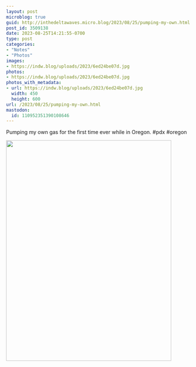 ```yaml
---
layout: post
microblog: true
guid: http://inthedeltawaves.micro.blog/2023/08/25/pumping-my-own.html
post_id: 3509138
date: 2023-08-25T14:21:55-0700
type: post
categories:
- "Notes"
- "Photos"
images:
- https://indw.blog/uploads/2023/6ed24be07d.jpg
photos:
- https://indw.blog/uploads/2023/6ed24be07d.jpg
photos_with_metadata:
- url: https://indw.blog/uploads/2023/6ed24be07d.jpg
  width: 450
  height: 600
url: /2023/08/25/pumping-my-own.html
mastodon:
  id: 110952351390108646
---
```

Pumping my own gas for the first time ever while in Oregon. #pdx #oregon 

<img src="uploads/2023/6ed24be07d.jpg" width="450" height="600" alt="">
